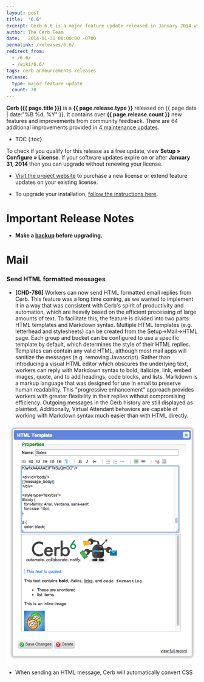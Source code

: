 ```yaml
---
layout: post
title:  "6.6"
excerpt: Cerb 6.6 is a major feature update released in January 2014 with 70+ new features and improvements from community feedback.
author: The Cerb Team
date:   2014-01-31 00:00:00 -0700
permalink: /releases/6.6/
redirect_from:
  - /6.6/
  - /wiki/6.6/
tags: cerb announcements releases
release:
  type: major feature update
  count: 70
---
```


**Cerb ({{ page.title }})** is a **{{ page.release.type }}** released on {{ page.date | date:"%B %d, %Y" }}.  It contains over **{{ page.release.count }}** new features and improvements from community feedback. There are 64 additional improvements provided in [4 maintenance updates](/docs/history/).

* TOC
{:toc}

<div class="cerb-box note">
	<p>
		To check if you qualify for this release as a free update, view <b>Setup &raquo; Configure &raquo; License</b>. If your software updates expire on or after <b>January 31, 2014</b> then you can upgrade without renewing your license.
	</p>
</div>

* [Visit the project website](https://cerb.ai/pricing/) to purchase a new license or extend feature updates on your existing license.

* To upgrade your installation, [follow the instructions here](https://cerb.ai/docs/upgrading/).

# Important Release Notes 

* **Make a [backup](https://cerb.ai/docs/backups/) before upgrading.**

# Mail

### Send HTML formatted messages

* **[CHD-786]** Workers can now send HTML formatted email replies from Cerb.  This feature was a long time coming, as we wanted to implement it in a way that was consistent with Cerb's spirit of productivity and automation, which are heavily based on the efficient processing of large amounts of text.  To facilitate this, the feature is divided into two parts: HTML templates and Markdown syntax.  Multiple HTML templates (e.g. letterhead and stylesheets) can be created from the Setup->Mail->HTML page.  Each group and bucket can be configured to use a specific template by default, which determines the style of their HTML replies.  Templates can contain any valid HTML, although most mail apps will sanitize the messages (e.g. removing Javascript).  Rather than introducing a visual HTML editor which obscures the underlying text, workers can reply with Markdown syntax to bold, italicize, link, embed images, quote, and to add headings, code blocks, and lists.  Markdown is a markup language that was designed for use in email to preserve human readability.  This "progressive enhancement" approach provides workers with greater flexibility in their replies without compromising efficiency.  Outgoing messages in the Cerb history are still displayed as plaintext.  Additionally, Virtual Attendant behaviors are capable of working with Markdown syntax much easier than with HTML directly.

<div class="cerb-screenshot">
<img src="/assets/images/releases/6.6/660_html_templates.png" class="screenshot">
</div>

* When sending an HTML message, Cerb will automatically convert CSS <tt><style></tt> blocks to inline <tt>style="..."</tt> attributes for maximum compatibility with various email reading applications.  This means you can use a simple stylesheet when designing an HTML template without having to worry about applying styles to every element by hand; and your messages will still be displayed as you expect.


* **[CHD-786]** When workers are replying to mail, an editor is now provided to assist with using Markdown formatting.  By default the editor starts in plaintext mode, which behaves the same as Cerb always has (i.e. only sending text responses).  In this case the toolbar only displays a single button that toggles rich text functionality.  Once that button is clicked, the toolbar expands to provide: bold, italics, unordered and ordered lists, embedded images, external images, links, quotes, code blocks, and a preview option.  The preview option displays the HTML version of the current reply in a popup window.  It will also use the HTML template of the current group and bucket, if available.  The preview window can be left open while responding, and it will update its contents every time the RETURN key is pressed.

<div class="cerb-screenshot">
<img src="/assets/images/releases/6.6/660_html_editor.png" class="screenshot">
</div>

* Added HTML message support to the compose popup.  The preview feature will display the template for the currently selected group and bucket.

<div class="cerb-screenshot">
<img src="/assets/images/releases/6.6/660_html_compose.png" class="screenshot">
</div>

* Added a worker preference for "Always switch to HTML mode" while replying to mail.

<div class="cerb-screenshot">
<img src="/assets/images/releases/6.6/660_html_option_default.png" class="screenshot">
</div>

### Send inline images in replies

* Workers can now send inline images in their replies.  A new 'Upload an Image' button is available in the toolbar when replying to mail with HTML formatting.  This button displays the file chooser popup, which automatically generates the syntax for an embedded image once saved.  The image is visible in the preview popup, and once the message is sent Cerb will automatically convert it to an embedded image for the recipient (i.e. replacing the link to Cerb with a self-contained MIME part).

<div class="cerb-screenshot">
<img src="/assets/images/releases/6.6/660_html_inline_images.png" class="screenshot">
</div>

<div class="cerb-screenshot">
<img src="/assets/images/releases/6.6/660_html_inline_images_preview.png" class="screenshot">
</div>

### Workers can choose an HTML template per message

* Workers can now optionally choose a specific HTML template when replying.  If nothing is selected, the current group/bucket's default is used.

<div class="cerb-screenshot">
<img src="/assets/images/releases/6.6/660_html_reply_template_choose.png" class="screenshot">
</div>

* Workers can now optionally choose a specific HTML template when composing a new message.  If nothing is selected, the given group/bucket's default is used.

<div class="cerb-screenshot">
<img src="/assets/images/releases/6.6/660_html_compose_template_choose.png" class="screenshot">
</div>

### Virtual Attendants can send HTML messages

* The 'Send mail' action in Virtual Attendant behaviors now supports sending messages using Markdown and HTML templates.

<div class="cerb-screenshot">
<img src="/assets/images/releases/6.6/660_html_va_send_mail.png" class="screenshot">
</div>

* The 'Send mail to recipients' action in Virtual Attendant behaviors now supports sending messages using Markdown and HTML templates.

<div class="cerb-screenshot">
<img src="/assets/images/releases/6.6/660_html_va_send_recipients.png" class="screenshot">
</div>

### Set default HTML templates on Reply-to addresses

* Reply-to addresses can now specify a default HTML template for outgoing mail. The template set on the default reply-to address is the global default.  When a group doesn't have its own HTML template it will default to the one on its reply-to address.

<div class="cerb-screenshot">
<img src="/assets/images/releases/6.6/660_html_replyto_default.png" class="screenshot">
</div>

* The upgrade script for 6.6 now automatically creates a default HTML template and associates it with the default reply-to address.  This allows HTML replies to "just work" without any manual configuration.

### Send HTML broadcasts

* Implemented HTML message support in ticket worklist broadcasts from bulk update.

<div class="cerb-screenshot">
<img src="/assets/images/releases/6.6/660_html_broadcast_ticket.png" class="screenshot">
</div>

* Implemented HTML message support in address worklist broadcasts from bulk update.

* Implemented HTML message support in opportunity worklist broadcasts from bulk update.

* Workers can now optionally choose a specific HTML template when broadcasting from ticket worklists.  If nothing is selected, the default for the group/bucket is used instead.

<div class="cerb-screenshot">
<img src="/assets/images/releases/6.6/660_html_broadcast_ticket_choose_template.png" class="screenshot">
</div>

* Workers can now optionally choose a specific HTML template when broadcasting from email address worklists.  If nothing is selected, the default for the given group/bucket is used instead.

* Workers can now optionally choose a specific HTML template when broadcasting from opportunity worklists.  If nothing is selected, the default for the group/bucket is used instead.

### HTML to plaintext conversion

* When sending HTML mail, Cerb will generate a new plaintext part that cleans up Markdown formatting.  This plaintext part is sent along with the HTML message (e.g. for mobile and automated mail readers), and it's also what's stored in the conversation history.

<div class="cerb-screenshot">
<img src="/assets/images/releases/6.6/660_html_to_plaintext.png" class="screenshot">
</div>

* When generating a plaintext part from an HTML-only message, Cerb now attempts to preserve whitespace in pre-formatted (PRE) and CODE blocks.

* When generating a plaintext part from an HTML-only message, Cerb now attempts to prefix nested BLOCKQUOTE content with '>'.

### View inline images on incoming messages

* When viewing an original_message.html attachment in the browser, inline images will now be properly displayed in the content.  For instance, this is useful when customers send screenshots by embedding them in the middle of their reply.  Previously, such images were included as attachments on the ticket but they weren't displayed in the HTML contents (technical note: The IMG tags still referenced the MIME content-id header).  These IMG links are now rewritten to use Cerb file paths.  This process works for all new messages that are received in version 6.6 or later, but it will not fix existing original_message.html attachments.

<div class="cerb-screenshot">
<img src="/assets/images/releases/6.6/660_inline_images_original_message.png" class="screenshot">
</div>

### Display inline activity log entries on the conversation timeline

* Workers can now enable the display of Activity Log entries on the ticket timeline.  This displays a mix of messages, comments, and activity log data in a single place without having to click into the 'Activity Log' tab.  The option is located on the Settings page that is accessed from the menu displayed when a worker clicks on their name in the top right of the UI.  Consecutive log entries will be combined in a single block, and those that take place with a similar timestamp are grouped together for readability.  This option is also compatible with the 'Read all' option where the timeline is displayed expanded in 'oldest first' order rather than 'newest first'.

<div class="cerb-screenshot">
<img src="/assets/images/releases/6.6/660_ticket_inline_activity_log.png" class="screenshot">
</div>

### Support for additional languages using iconv

* Cerb will now use the 'iconv' PHP extension if it is loaded. This is capable of converting a wider range of encodings than 'mbstring'.  For instance, TIS-620 (Thai) and WIN-1258 (Vietnamese) were not properly converted to Unicode by Cerb when only using mbstring.

<div class="cerb-screenshot">
<img src="/assets/images/releases/6.6/660_mail_parser_iconv.png" class="screenshot">
</div>

### Improved usability when moving tickets

* When viewing the peek popup for a ticket, its group and bucket are now shown as two linked dropdowns.  Changing the group in the first dropdown will change the list of available buckets in the second one.  Previously, the group and bucket were only visible by clicking the dropdown and looking for the (*) marker, which was cumbersome.  Additionally, the previous dropdown also combined groups and buckets into a single long list which was difficult to use.

<div class="cerb-screenshot">
<img src="/assets/images/releases/6.6/660_ticket_moveto_dropdowns_peek.png" class="screenshot">
</div>

* When composing mail, the 'From:' option now displays the group and bucket in two linked dropdowns instead of one big list.

<div class="cerb-screenshot">
<img src="/assets/images/releases/6.6/660_ticket_moveto_dropdowns_compose.png" class="screenshot">
</div>

* When replying to a message, the "Would you like to move this conversation?" option now shows the groups and buckets in two linked dropdowns. Changing the group in the first list automatically displays the available buckets in the second list.  Previously, the current group and bucket was displayed as a default "No, leave it in the [name] bucket of [group]" option, and moving the conversation required using a long combined list of all the buckets which was difficult to navigate.  The new way is also more efficient when using keyboard shortcuts.

<div class="cerb-screenshot">
<img src="/assets/images/releases/6.6/660_ticket_moveto_dropdowns_reply.png" class="screenshot">
</div>

### Miscellaneous usability improvements in mail

* When using Search->Ticket, the results will no longer be restricted to only a worker's own groups.  The group filter is now added by default but it can be removed from the editable filters.  Previously it was a required filter that couldn't be removed.  This has been requested several times by organizations that want workers to see the "Access denied" listing for a ticket when searching by mask or participant, instead of having zero results shown (which leads people to believe they're doing the search wrong).

### Miscellaneous performance improvements in mail

* When using the "Is in groups of [worker]" filter on ticket worklists, the database query is now optimized if the worker is a member of every group.  Previously, this inefficiently checked the group_id on every result anyway.

* The 'original_message.html' attachment is now created more efficiently for new incoming messages.  Previously its contents were written to a temporary file that was then read into long-term storage.  Now it is saved directly from memory into storage.  This improvement also made it easier to modify the contents of the HTML message to improve usability (e.g. rewriting links for inline attachments to Cerb URLs).

# Mail Relay

### Manually relay messages to worker email accounts

* Workers can now manually relay specific messages to external email accounts without having to set up a Virtual Attendant behavior first.  The reply menu on each message contains a new 'Relay to worker email' option.  Selecting the relay option displays a popup where worker email accounts can be filtered and selected.  This feature is particularly useful for situations where workers may need to reply while offline, such as during transoceanic flights or cruises.  A worker can relay messages from Cerb to their mobile email application, reply at their leisure, and their messages will be delivered when network access is restored.  The feature is also useful when certain workers handle requests through email without logging into the Cerb interface (e.g. temps, interns, consultants).  A human dispatcher can route messages to these workers on an as-needed basis.

<div class="cerb-screenshot">
<img src="/assets/images/releases/6.6/660_relay_mail_adhoc.png" class="screenshot">
</div>

### Activity log entries for relay actions

* An Activity Log entry is now created when messages are relayed to an email account by a worker or Virtual Attendant.  This notifies other workers that work may be taking place on the ticket from outside of Cerb, and it also serves to keep a better history of the actions of Virtual Attendants.  Previously, there was no record on a ticket that it had been relayed unless a comment was explicitly created to say so.

<div class="cerb-screenshot">
<img src="/assets/images/releases/6.6/660_relay_activity_log.png" class="screenshot">
</div>

### Fixed wrapping comments in relay replies

* **[CHD-2711]** When a worker is replying to a relayed message from an external email account, the '#comment' tag will now allow comments to span multiple lines.  The comment will be terminated when it encounters a blank line or a line starting with another #tag.  This was necessary because some email applications, like Gmail, force text/plain content to hard wrap on spaces before 76 characters, and quoted-printable encoding isn't used to preserve the original wrapping.  The comment will still appear as a single paragraph in Cerb.

<div class="cerb-screenshot">
<img src="/assets/images/releases/6.6/660_relay_comment_comment.png" class="screenshot">
</div>

<div class="cerb-screenshot">
<img src="/assets/images/releases/6.6/660_relay_comment_final.png" class="screenshot">
</div>

### Support for multiple line comments in relay replies

* **[CHD-2711]** A new '#start comment' tag is available to workers that respond to relayed messages through an external email account.  This allows multiple line comments where linefeeds will be preserved.  This is especially useful for chunks of formatted text like code fragments and patches.  A multiple line comment is terminated with an '#end' tag on its own line.  If a worker's mail application adds hard linefeeds to their comment content, those will be preserved in the comment created by Cerb.

<div class="cerb-screenshot">
<img src="/assets/images/releases/6.6/660_relay_comment_multiline.png" class="screenshot">
</div>

<div class="cerb-screenshot">
<img src="/assets/images/releases/6.6/660_relay_comment_multiline_final.png" class="screenshot">
</div>

# Custom Fields

### Owner custom fields

* **[CHD-3582]** Added a 'Send worker notifications' option to worker-based custom fields.  This makes it easy to add an 'owner' field to any kind of record.  More advanced workflows are also possible; for example, having two owner fields for a 'salesperson' and 'sales support'.  Owners receive watcher notifications about record activity for the duration of their assignment.  They don't need to explicitly watch or unwatch records.

<div class="cerb-screenshot">
<img src="/assets/images/releases/6.6/660_cfields_owners.png" class="screenshot">
</div>

### Record link custom fields

* Implemented a new 'Record Link' custom field type.  This is similar to how the Links tab works, except the custom field is formalized and the fields of the linked record will be shown in Virtual Attendant behaviors, snippets, etc.  For instance, a time tracking entry could have a custom fieldset with fields for an organization and a domain.  Time tracking records could then be filtered based on those links, and the related record information could be used in Virtual Attendants, worklists, and the API.

<div class="cerb-screenshot">
<img src="/assets/images/releases/6.6/660_cfields_links.png" class="screenshot">
</div>

# Storage

### Automatic duplicate file detection in storage

* Cerb now automatically detects when a new storage object duplicates an existing one, and an additional link will be created to the same underlying file.  A file is only removed when there are zero links pointing at it (e.g. message or comment attachments).  Duplicate attachment detection is implemented for incoming mail, worker replies through the UI, the worker proxy, messages imported from an ImpEx export, and files uploaded through the API.  This should save a considerable amount of storage space in environments where the same attachments (e.g. PDFs, forms, ebooks) are sent by workers on a regular basis.  Similarly, when the same senders include logos and other content in their signature these can be condensed into a single storage object.  Currently, existing storage objects are not hashed since this would be very intensive on busy systems.  New duplicates will be prevented from version 6.6 onward.  However, we'll be providing instructions on how to retroactively hash existing storage objects and remove redundancy (technical note: this involves providing SHA1 hashes in the attachment.storage_sha1hash database column, and redirecting attachment_link records based on that).

<div class="cerb-screenshot">
<img src="/assets/images/releases/6.6/660_storage_dupe_folding.png" class="screenshot">
</div>

### Links to parent records for each attachment

* **[CHD-3377]** Attachment worklists once again provide links to the records containing the files (i.e. the 'Context' column).  Previously, a link was provided to the ticket but workers had to dig for the message containing the file.  Now, when clicking on the permalink for an email message attachment that specific message will be expanded and focused.

<div class="cerb-screenshot">
<img src="/assets/images/releases/6.6/660_storage_links_records.png" class="screenshot">
</div>

### Support for bulk deletions in storage

* The storage service now has the ability to queue multiple delete operations to perform them in a single transaction.  This is useful for storage engines where incremental deletes would be very expensive.  For instance, S3 would generate an HTTP request per file being deleted, which could potentially be hundreds or thousands.  Waiting for that many HTTP requests during cron.maint is undesirable.  It is now possible for hundreds of objects to be deleted in a single request.

### Improvements to the S3 storage engine

* The S3 storage engine now supports a 'Path prefix' configuration option.  Previously all content was saved starting at the top-level of a bucket.  Now a single bucket can be shared between multiple instances of Cerb.

<div class="cerb-screenshot">
<img src="/assets/images/releases/6.6/660_storage_s3_pathprefix.png" class="screenshot">
</div>

* When configuring the S3 storage engine, the secret key parameter is no longer displayed in the profile popup form.  If left blank it will remain unchanged.  This is far more secure than transmitting it.

<div class="cerb-screenshot">
<img src="/assets/images/releases/6.6/660_storage_s3_secret.png" class="screenshot">
</div>

* When testing a new S3 storage engine profile, a temporary object will be saved, read, and deleted to verify that the credentials work for all actions.  Previously the contents of the bucket were listed, but this didn't verify that content could actually be stored and retrieved.

* Implemented batch delete functionality in the S3 storage engine.  Up to 500 objects can be deleted from S3 in a single HTTP request.

### Miscellaneous storage improvements

* Attachments can now be requested by their SHA-1 hash in a URL, in addition to the globally unique ID of any of their links.  This makes it possible to refer to attachments that have been uploaded but not linked to anything yet.  For instance, this is useful for implementing embedded images in mail and knowledgebase articles; those images would need to be previewed before the record (and link) is created.

* The <tt>/files</tt> page now provides cache control headers for the content it serves.  This allows a worker's browser to cache certain resources (like images) after their first retrieval so they aren't requested from the server again.  This is useful now that content like embedded images in HTML messages are displayed through this page.

# Explore Mode

### Miscellaneous usability improvements to Explore mode

* **[CHD-3622]** Improved the way the last accessed time is recorded for explorer sets.  Previously the access timestamp only updated 20% of the time in order to reduce extraneous UPDATE database queries when someone quickly paged through the list.  Now, instead, the access time is updated any time at least 30 seconds has elapsed since the last recorded access time.  Additionally, the access time is now always recorded when the set is created.  The prior inefficiency rarely caused problems, but it would manifest if an explorer set was created shortly before the maintenance scheduled job ran, or if the maintenance job was set to run very often instead of nightly.  This could result in explorer sets being purged while they were still in use.

# Web-API

### List contexts in the Web-API

See: http://cerbweb.com/book/latest/developer_guide/rest_api/contexts.html#list

* Implemented 'GET /rest/contexts/list.json' in the Web-API for retrieving a list of context IDs and names.  The context IDs are used for making various kinds of requests (e.g. attachment links, comments, record links) and there wasn't a comprehensive list available anywhere.  This API request will also include any contexts that were added through plugins, which the standard documentation wouldn't include.

<div class="cerb-screenshot">
<img src="/assets/images/releases/6.6/660_webapi_context_list.png" class="screenshot">
</div>

### Link records in the Web-API

See: http://cerbweb.com/book/latest/developer_guide/rest_api/contexts.html#link

* **[CHD-3562]** Implemented 'POST /rest/contexts/link.json' in the Web-API for adding any number of links to a record.

<div class="cerb-screenshot">
<img src="/assets/images/releases/6.6/660_webapi_context_link.png" class="screenshot">
</div>

### Unlink records in the Web-API

See: http://cerbweb.com/book/latest/developer_guide/rest_api/contexts.html#unlink

* **[CHD-3562]** Implemented 'POST /rest/contexts/unlink.json' in the Web-API for removing any number of links from a record.

<div class="cerb-screenshot">
<img src="/assets/images/releases/6.6/660_webapi_context_unlink.png" class="screenshot">
</div>

# Support Center

### Miscellaneous usability improvements in the Support Center

* The ability to upload multiple files in the Support Center now uses a browser's HTML5 support.

* The file type is now set properly on attachments uploaded through the Support Center.  Previously, all uploaded files were being saved as 'application/octet-stream', which forced attachments to download even if they could be displayed in the browser (e.g. images, text files).

# Tour

### Miscellaneous usability improvements in tour

* Updated and expanded the tour so it provides tips and callouts about the main functionality within Cerb.  This should help onboard new workers faster.

<div class="cerb-screenshot">
<img src="/assets/images/releases/6.6/660_tour_usability.png" class="screenshot">
</div>

* When clicking on a new 'Point of Interest' callout in tour mode, the previously viewed callout will now be closed automatically.

# Platform

### Miscellaneous usability improvements in the user interface

* Popups will now float over the same position in the browser even when the rest of the page scrolls.  Previously, popups could be scrolled off the page and become lost.

### Plugin development improvements

* Plugins that use <tt>genericAjaxPopup()</tt> can now specify the 'target' option using a jQuery Position object; e.g. { my: 'top left', at: 'bottom right', of: 'selector' }.

* When a file is uploaded using the file chooser popup, it now provides the caller with a SHA-1 hash and internal URL, as well as the entire response object (name, size, mime type, etc).  This should make the file chooser reusable in more situations; for instance, in providing embedded image functionality.

### Updated frameworks and libraries

* Added the [Parsedown](http://parsedown.org/) library to Devblocks.  This is a faster, leaner, and more modern replacement for the existing PHP Markdown Extra library we've been using up to this point.

* Added the [CSS to Inline Styles](https://github.com/tijsverkoyen/CssToInlineStyles/) library by Tijs Verkoyen to Devblocks.  This provides an easy to way to convert CSS STYLE blocks to inline styles when sending HTML email, as many email readers filter out HEAD, BODY, and STYLE.

* Updated [jQuery](http://jquery.com) library from 1.7.2 to 1.10.2

* Updated [jQuery UI](http://jqueryui.com/) library from 1.9.1 to 1.10.3

* Added the [jQuery Caret plugin](https://github.com/accursoft/caret) for getting and setting the cursor position in textareas.

* Updated [jqPlot](http://www.jqplot.com/) library from 1.0.0b2 to 1.0.8

* Updated [qTip](http://qtip2.com/) library from 1.0.0rc3 to 2.2.0

* Updated [HTMLPurifier](http://htmlpurifier.org/) library from 4.5 to 4.6.

# Maintenance updates

### 6.6.1

Cerb6 (6.6.1) is a maintenance update released on February 7, 2014; it contains 11 minor fixes and usability enhancements from community feedback covering the recent 6.6 update.  You can [follow these instructions](https://cerb.ai/docs/upgrading/) to upgrade.

* [Virtual Attendants] Fixed an issue with a few conditions showing up blank when editing Virtual Attendant "New message on a watched conversation" behaviors.

* [Code Cleanup/Attachments] Added missing translation text for the 'SHA-1 Hash' field on attachment worklists.

* **[CHD-3631]** [Workspaces/Pages/Tabs] Fixed an issue that prevented the drag reordering of workspace pages and tabs.  This had to do with a change to the jQuery library.

* [Code Cleanup] Fixed the extra HTTP requests made by jQuery looking for an HTML5 Javascript .map file.

* [Support Center] Fixed a PHP notice when Support Center contact forms were submitted with no attachments.  This had to do with the switch to HTML5 multiple file uploads.

* [Support Center] Fixed an issue when tickets were created from Support Center contact forms with custom fields from fieldsets, and the fieldsets weren't being linked to the ticket.

* **[CHD-3572]** [Snippets] Added an 'updated' field to snippet records.  This makes it easier to identify changed snippets from the UI, and enables syncing through the API.

* **[CHD-3632]** [UI/Accessibility/Search] The global search menu can now be accessed using the TAB key for vision-impaired users.  Previously the menu only opened with a mouse 'hover' event, but it now responds to clicks (and ENTER) as well.  When clicking or pressing ENTER, the first item in the search menu will be focused automatically.

* **[CHD-3629]** [Setup/Branding] When setting a logo or favicon URL from Setup->Configure->Branding, the URLs will be tested before they are saved.  Some users were entering URLs without a scheme (e.g. example.com/logo.png vs. http://example.com/logo.png) and having trouble.

* **[CHD-3635]** [Mail/Compose] Tickets can now be opened without any recipients, and the form will act like the "Start a new conversation without sending a copy of this message to the recipients" option was selected.  This creates a ticket record without sending any mail.  Several users have asked for the ability to create tickets as the result of phone calls or Twitter messages without requiring an email address.

* [UI/Usability/Popups] Popup windows can be resized again, and they'll respect a maximum height of 85% of the browser window.

### 6.6.2

Cerb6 (6.6.2) is a maintenance update released on February 14, 2014; it contains 23 minor features, fixes, and usability enhancements from community feedback covering the recent 6.6 update.  You can [follow these instructions](https://cerb.ai/docs/upgrading/) to upgrade.

* **[CHD-3650]** [Workspaces/Widgets] Fixed an issue with drag reordering on workspace widgets not saving their positions.  This had to do with changes to the jQuery API.

* **[CHD-3649]** [Explore/Messages] When using explore mode on a messages worklist, the specific messages in a conversation will now be focused.  Previously each message displayed its parent ticket and the focused the latest message.

* **[CHD-3648]** [Workspaces/Quick Search] The following field types now support boolean 'OR' searches from quick search on any worklist: single line text, multiple line text, url, picklist, multi-checkbox, number, and date.  To perform an OR search, include the word 'OR' in capital letters with spaces between the terms.  For example: Recipient "jeff@example.com OR hildy@example.com".

* **[CHD-3647]** [Worklists/Search] Fixed a bug where UTF-8 characters weren't displaying properly in tooltips for the "is in any of (x objects)" filter bubbles.

* [Worklists/Search/Custom Fields] Fixed an issue where the custom field tables weren't joining properly in a search if the field only occurred in nested search parameters (e.g. OR, AND).

* [Mail/Parser/HTML] Fixed an issue that corrupted some UTF-8 characters when displaying an original_message.html attachment in the browser if the PHP 'tidy' extension was loaded.  These attachments worked fine if downloaded instead since they skipped the tidy/purify step.

* **[CHD-3660]** [Support Center/Attachments] Fixed an issue with attachments being uploaded in Support Center contact forms.

* **[CHD-3659]** [Notifications/Mail/Notes] Watchers will no longer receive a notification about their own sticky notes on tickets.

* **[CHD-3654]** [Virtual Attendants/Mail/Owner] When using the 'Set owner' action on ticket-based Virtual Attendant behaviors, the owner information will now immediately update in the placeholders.  Previously, additional actions on the same VA behavior would still refer to the previous owner.

* [Virtual Attendants/Orgs] When using the 'Set organization' action on ticket-based Virtual Attendant behaviors, the org information will now immediately update in the placeholders.  Previously, additional actions on the same VA behavior would still refer to the previous org.

* **[CHD-3661]** [Mail/HTML] When using HTML mode to send email, the 'Code Format' button will now automatically detect whether the selection contains multiple lines.  Previously, the button always used inline code formatting (ideal for variable and file names).  Multiple lines are now wrapped in code block tags (```).

* **[CHD-3653]** [Worklists/Custom Fields] Fixed an issue with a "Subquery returns more than 1 row" error being displayed on a worklist if a single-value custom field in fact had multiple values in the database.  This only seems to be the case for long-running databases that had imported data into version 4.x from earlier versions.

* [Mail/HTML] When HTML messages are converted to plaintext, lists (UL and OL) now have their items prefixed with a '*' bullet point.  Previously these were just being converted into sentences, which lost some readability.

* [Search/Mail] The search indexes for 'Message Content' now include the text from the subject line.  This makes it easier to use the same filter for matching the subject or message body.

* [Search/Mail] When a worker uses the 'Message Content' filter on ticket or message worklists, the search terms will now automatically be phrase quoted if they don't contain any spaces, quotes, or wildcards.  This should dramatically improve both the performance and relevancy of searches for terms like email addresses, domains, URLs, phone numbers, IP addresses, etc.  Previously, an email address like 'jeff@cerbweb.com' without quotes was being parsed as 'jeff OR cerbweb OR com', which is neither intuitive or particularly relevant.

* [Search/Mail] When a worker uses the 'Message Content' filter on ticket or message worklists and includes quoted phrases as search terms, the terms will have stop-words (e.g. the, an, by) removed so that they match the search index exactly.  This should significantly improve the relevancy of results for these types of searches.

* **[CHD-3067]** [Search/Snippets] Fixed an issue where Search->Snippet worklists for some users became unusable if they had contained previously deprecated filters.

* [Parser/Localization] The parser can now detect the encoding of text if none is given.  This is particularly useful when extracting part of a message (e.g. an inline bounce) that may not have been encoded properly.  For instance, some inline bounces (*cough* Exchange) may be in UTF-8 when their envelope is in a different encoding.

* **[CHD-3655]** [Parser/Localization] When invalid characters are encountered by the mail parser and the iconv extension is used, they will now either be converted or ignored.  Previously they were displaying a PHP notice and truncating the content.

* [Mail/Parser/Usability] When a mail server (e.g. Exchange) sends an inline copy of the full message source from a bounced message, Cerb will now automatically convert it to an attachment, and correct the encoding if necessary.

* [Web-API/Time Tracking] Implemented 'GET /timetracking/activities.json' in the Web-API for listing available time tracking activities.

* **[CHD-3664]** [Web-API/Time Tracking] Implemented 'POST /timetracking/create.json' in the Web-API for creating time tracking entries.

* [Web-API/Time Tracking] Implemented 'PUT /timetracking/123.json' in the Web-API for updating time tracking entries.

### 6.6.3

Cerb6 (6.6.3) is a maintenance update released on February 21, 2014; it contains 20 minor features, fixes, and usability enhancements from community feedback covering the recent 6.6 update.  You can [follow these instructions](https://cerb.ai/docs/upgrading/) to upgrade.

* [Virtual Attendants/Email Relay] Fixed an occasional "PHP Notice: Undefined variable: worker_address" log entry from the 'Relay email' action of Virtual Attendant behaviors.

* **[CHD-3019]** [Scheduler/Maintenance/Platform] Miscellaneous /storage/tmp/php* files are now deleted by maintenance (cron.maint) once they are at least 12 hours old.  These are usually created when someone uploads an import file on a worklist and then abandons the process.

* **[CHD-3665]** [Scheduler/Maintenance/Platform] Miscellaneous /storage/tmp/mime* files are now deleted by maintenance (cron.maint) once they are at least 12 hours old.  These are created by mailparse and left on the disk if the parser fails before completing.  The original messages are moved to /storage/mail/fail/, and these temporary files serve no further purpose.

* [Plugins/Activity Log/Localization] Activity Log events defined in the plugin.xml now provide a 'string_key' parameter that links their strings.xml key. This formalizes the translations for activity logs, which makes it easier to work with this data procedurally (e.g. in plugins and the REST API).

* [Plugins/Activity Log] Activity Log events defined in the plugin.xml manifest may now provide an 'options' parameter containing the value 'api_create' in order to authorize their creation through the REST API.

* [Plugins/Activity Log/Watchers] Activity Log events defined in the plugin.xml manifest may now provide an 'options' parameter containing the value 'no_notifications' to exclude the event from triggering watcher notifications. This is particularly useful when logging activities through the API.

* [Profiles/Usability] The permalink URLs generated on worklists and in snippet placeholders will now Romanize accented and non-latin characters (e.g. ä to a). Previously these characters were replaced with spaces, which generated some difficult to read URLs.

* [Web-API/Activity Log] Implemented 'GET /rest/contexts/activity/events.json' in the Web-API for retrieving the list of Activity Log events with IDs, names, options, and translation info.  This data is useful for creating or interpreting Activity Log entries through the API.  See: http://cerbweb.com/book/latest/developer_guide/rest_api/contexts.html#list-events

* **[CHD-3667]** [Web-API/Activity Log] Implemented 'POST /rest/contexts/activity/create.json' in the Web-API for creating Activity Log entries. The given Activity Log event must have 'api_create' in its 'options' parameter in plugin.xml in order to authorize this method of creation.  Most Activity Log entries are created automatically based on worker actions, but API-created entries are useful for automatically recording external actions back to Cerb records (e.g. licensing, purchases, store visits, calls, and anything else).  See: http://cerbweb.com/book/latest/developer_guide/rest_api/contexts.html#create

* [Plugins/SDK] Added an 'example.activity_log.event' plugin to the SDK to demonstrate how to add new Activity Log events.

* [Mail/Parser] The mail parser would previously choose a sender address from either the 'Reply-To:', 'From:', or 'Return-Path:' headers (in that order), but if one turned out to be malformed then the others wouldn't be checked.  Now the subsequent headers will be checked until a match is found.

* [Mail/Parser] The mail parser is now more tolerant of malformed 'From:' headers when processing new messages, and will fallback to a simpler email address search if the personal name doesn't comply with RFC-2822.  For instance, all commas in a personal name should be quoted (e.g. "Last, First" <mailbox@example.com>).  When this wasn't the case, messages were being sent to /storage/mail/fail/.

* [Mail/Parser] Suppressed a PHP Notice in the mail parser when mbstring doesn't support the given encoding.  This doesn't affect message processing in any way.

* **[CHD-3673]** [Virtual Attendants] Fixed a PHP notice ("Undefined index: _types") in Virtual Attendants when editing an outcome with a 'Worklist Type' condition on a '[UI] While displaying a worklist' behavior.

* **[CHD-3670]** [Platform/Usability] Fixed the broken 'spinner' image when URL rewriting is disabled.  For instance, when replying to a ticket the "Loading, please wait..." popup should have an animated image.  When the page URLs contained '/index.php/' this image was broken.

* [Mail/Usability] When replying to a message, the 'suggested recipients' will now ignore invalid addresses in the original From/To/Cc headers.

* **[CHD-3614]** [Mail/Relay/Usability] Worker replies that are received through the mail relay will now have any leading blank lines automatically removed.

* **[CHD-3672]** [Web-API/Groups/Buckets] Implemented 'GET /groups/123.json' in the Web-API for retrieving information about a specific worker group.  The optional parameter 'expands' supports the following comma-delimited values: 'buckets' (a full list of the group's bucket) and 'members' (a full list of the group's managers and members).  See: http://cerbweb.com/book/latest/developer_guide/rest_api/groups.html#retrieve

* **[CHD-3672]** [Web-API/Groups/Buckets] Implemented 'POST /groups/search.json' in the Web-API for filtering the full list of worker groups.  See: http://cerbweb.com/book/latest/developer_guide/rest_api/groups.html#search

* [Web-API/Usability] When performing a 'POST /rest/.../search/' in the Web-API, the '_labels' and '_types' dictionaries are now consolidated in a top-level 'results_meta' key.  Previously these were repeated for every result, which wasted cycles and bandwidth.

### 6.6.4

Cerb6 (6.6.4) is a maintenance update released on March 13, 2014; it contains 10 minor features, fixes, and usability enhancements from community feedback covering the recent 6.6 update.  You can [follow these instructions](https://cerb.ai/docs/upgrading/) to upgrade.

* [Workspaces/Dashboards] Fixed an issue where the Ajax request could be sent twice when widgets were reordered on a workspace dashboard.  This didn't cause any problems, it was just inefficient.

* [Worklists/Broadcast] Fixed an issue when previewing a plaintext broadcast on a ticket worklist. Multibyte (UTF-8) characters like umlauts were being corrupted.

* **[CHD-3689]** [Virtual Attendants/Placeholders/Mail] Virtual Attendants and snippets can now reference message header values in the 'message_headers' placeholder (for instance 'ticket_initial_message_headers').  The result is an associative array with the header name in lowercase as the key, and the corresponding value.

* [Virtual Attendants/Snippets] The 'Insert' menu for message placeholders now includes 'message_headers' as an option.

* [Virtual Attendants/Mail/Headers] Message and Ticket behaviors can now create conditions based on the headers of any linked message record (initial, initial response, latest, etc).  Previously only a few of these were available.  The old 'header' conditions will be automatically converted to the new 'headers' options.  Performance has also been improved for multiple header operations, since all the headers are loaded once for the first placeholder, where previously they were loaded every use (even if duplicated).

* **[CHD-3651]** [Mail/Parser] Fixed a PHP segfault issue in CentOS that occurred when the parser attempted to converted nested blockquotes in HTML to plaintext.  This probably has to do with a bug in a specific version of the PCRE system library.

* [Mail/Reply] Fixed an "out of memory" issue with the quote formatting when replying to a message with very long quoted blocks.  The reported case had quotes that were 25+ levels deep.

* [Virtual Attendants/Simulator/Comments] When simulating Virtual Attendant behaviors on the 'New comment on a conversation in group' event, the sample comments will now always be related to the target ticket.  Previously, the random sample comment could come from anywhere.

* **[CHD-3698]** [Virtual Attendants/Simulator] Improved the "Invalid placeholders" error message when simulating a 'New comment on conversation in group' behavior with the 'comment_record_watchers_email' placeholder and the comment's record has no watchers.  The error now reads "No recipients", which is more explanatory.

* **[CHD-3699]** [Search/Performance/Usability] The quick search on fulltext fields (e.g. Message content, Comment content) now defaults to using a single phrase unless quotes are explicitly provided.  Previously, a non-quoted sentence would be treated as individual terms using an 'OR' search, which was intensive and often returned results with low relevancy.  This most often happened when searching for people and organization names.  Workers shouldn't have to remember to add quotes, so the new default behavior should improve performance, usability, and relevance.


